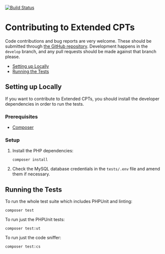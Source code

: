 [![Build Status](https://img.shields.io/travis/johnbillion/extended-cpts/develop.svg?style=flat-square&label=develop%20build)](https://travis-ci.org/johnbillion/extended-cpts)

# Contributing to Extended CPTs

Code contributions and bug reports are very welcome. These should be submitted through [the GitHub repository](https://github.com/johnbillion/extended-cpts). Development happens in the `develop` branch, and any pull requests should be made against that branch please.

* [Setting up Locally](#setting-up-locally)
* [Running the Tests](#running-the-tests)

## Setting up Locally

If you want to contribute to Extended CPTs, you should install the developer dependencies in order to run the tests.

### Prerequisites

* [Composer](https://getcomposer.org/)

### Setup

1. Install the PHP dependencies:

       composer install

2. Check the MySQL database credentials in the `tests/.env` file and amend them if necessary.

## Running the Tests

To run the whole test suite which includes PHPUnit and linting:

	composer test

To run just the PHPUnit tests:

	composer test:ut

To run just the code sniffer:

	composer test:cs
